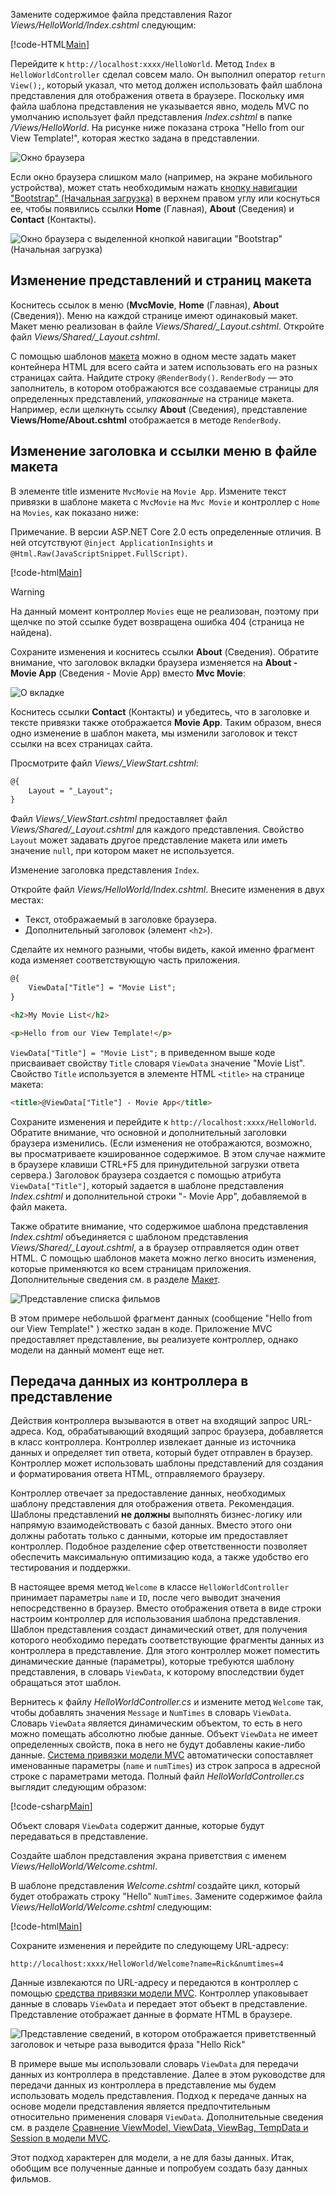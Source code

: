 Замените содержимое файла представления Razor *Views/HelloWorld/Index.cshtml* следующим:

[!code-HTML[Main](../../tutorials/first-mvc-app/start-mvc/sample/MvcMovie/Views/HelloWorld/Index.cshtml)]

Перейдите к `http://localhost:xxxx/HelloWorld`. Метод `Index` в `HelloWorldController` сделал совсем мало. Он выполнил оператор `return View();`, который указал, что метод должен использовать файл шаблона представления для отображения ответа в браузере. Поскольку имя файла шаблона представления не указывается явно, модель MVC по умолчанию использует файл представления *Index.cshtml* в папке */Views/HelloWorld*. На рисунке ниже показана строка "Hello from our View Template!", которая жестко задана в представлении.

![Окно браузера](../../tutorials/first-mvc-app/adding-view/_static/hell_template.png)

Если окно браузера слишком мало (например, на экране мобильного устройства), может стать необходимым нажать [кнопку навигации "Bootstrap" (Начальная загрузка)](http://getbootstrap.com/components/#navbar) в верхнем правом углу или коснуться ее, чтобы появились ссылки **Home** (Главная), **About** (Сведения) и **Contact** (Контакты).

![Окно браузера с выделенной кнопкой навигации "Bootstrap" (Начальная загрузка)](../../tutorials/first-mvc-app/adding-view/_static/1.png)

## <a name="changing-views-and-layout-pages"></a>Изменение представлений и страниц макета

Коснитесь ссылок в меню (**MvcMovie**, **Home** (Главная), **About** (Сведения)). Меню на каждой странице имеют одинаковый макет. Макет меню реализован в файле *Views/Shared/_Layout.cshtml*. Откройте файл *Views/Shared/_Layout.cshtml*.

С помощью шаблонов [макета](xref:mvc/views/layout) можно в одном месте задать макет контейнера HTML для всего сайта и затем использовать его на разных страницах сайта. Найдите строку `@RenderBody()`. `RenderBody` — это заполнитель, в котором отображаются все создаваемые страницы для определенных представлений, *упакованные* на странице макета. Например, если щелкнуть ссылку **About** (Сведения), представление **Views/Home/About.cshtml** отображается в методе `RenderBody`.

## <a name="change-the-title-and-menu-link-in-the-layout-file"></a>Изменение заголовка и ссылки меню в файле макета

В элементе title измените `MvcMovie` на `Movie App`. Измените текст привязки в шаблоне макета с `MvcMovie` на `Mvc Movie` и контроллер с `Home` на `Movies`, как показано ниже:

Примечание. В версии ASP.NET Core 2.0 есть определенные отличия. В ней отсутствуют `@inject ApplicationInsights` и `@Html.Raw(JavaScriptSnippet.FullScript)`.

[!code-html[Main](../../tutorials/first-mvc-app/start-mvc/sample/MvcMovie/Views/Shared/_Layout.cshtml?highlight=7,31)]

>[!WARNING]
> На данный момент контроллер `Movies` еще не реализован, поэтому при щелчке по этой ссылке будет возвращена ошибка 404 (страница не найдена).

Сохраните изменения и коснитесь ссылки **About** (Сведения). Обратите внимание, что заголовок вкладки браузера изменяется на **About - Movie App** (Сведения - Movie App) вместо **Mvc Movie**: 

![О вкладке](../../tutorials/first-mvc-app/adding-view/_static/about2.png)

Коснитесь ссылки **Contact** (Контакты) и убедитесь, что в заголовке и тексте привязки также отображается **Movie App**. Таким образом, внеся одно изменение в шаблон макета, мы изменили заголовок и текст ссылки на всех страницах сайта.

Просмотрите файл *Views/_ViewStart.cshtml*:


```HTML
@{
    Layout = "_Layout";
}
```

Файл *Views/_ViewStart.cshtml* предоставляет файл *Views/Shared/_Layout.cshtml* для каждого представления. Свойство `Layout` может задавать другое представление макета или иметь значение `null`, при котором макет не используется.

Изменение заголовка представления `Index`.

Откройте файл *Views/HelloWorld/Index.cshtml*. Внесите изменения в двух местах:

   * Текст, отображаемый в заголовке браузера.
   * Дополнительный заголовок (элемент `<h2>`).

Сделайте их немного разными, чтобы видеть, какой именно фрагмент кода изменяет соответствующую часть приложения.


```HTML
@{
    ViewData["Title"] = "Movie List";
}

<h2>My Movie List</h2>

<p>Hello from our View Template!</p>
```

`ViewData["Title"] = "Movie List";` в приведенном выше коде присваивает свойству `Title` словаря `ViewData` значение "Movie List". Свойство `Title` используется в элементе HTML `<title>` на странице макета:


```HTML
<title>@ViewData["Title"] - Movie App</title>
   ```

Сохраните изменения и перейдите к `http://localhost:xxxx/HelloWorld`. Обратите внимание, что основной и дополнительный заголовки браузера изменились. (Если изменения не отображаются, возможно, вы просматриваете кэшированное содержимое. В этом случае нажмите в браузере клавиши CTRL+F5 для принудительной загрузки ответа сервера.) Заголовок браузера создается с помощью атрибута `ViewData["Title"]`, который задается в шаблоне представления *Index.cshtml* и дополнительной строки "- Movie App", добавляемой в файл макета.

Также обратите внимание, что содержимое шаблона представления *Index.cshtml* объединяется с шаблоном представления *Views/Shared/_Layout.cshtml*, а в браузер отправляется один ответ HTML. С помощью шаблонов макета можно легко вносить изменения, которые применяются ко всем страницам приложения. Дополнительные сведения см. в разделе [Макет](../../mvc/views/layout.md).

![Представление списка фильмов](../../tutorials/first-mvc-app/adding-view/_static/hell3.png)

В этом примере небольшой фрагмент данных (сообщение "Hello from our View Template!" ) жестко задан в коде. Приложение MVC предоставляет представление, вы реализуете контроллер, однако модели на данный момент еще нет.

## <a name="passing-data-from-the-controller-to-the-view"></a>Передача данных из контроллера в представление

Действия контроллера вызываются в ответ на входящий запрос URL-адреса. Код, обрабатывающий входящий запрос браузера, добавляется в класс контроллера. Контроллер извлекает данные из источника данных и определяет тип ответа, который будет отправлен в браузер. Контроллер может использовать шаблоны представлений для создания и форматирования ответа HTML, отправляемого браузеру.

Контроллер отвечает за предоставление данных, необходимых шаблону представления для отображения ответа. Рекомендация. Шаблоны представлений **не должны** выполнять бизнес-логику или напрямую взаимодействовать с базой данных. Вместо этого они должны работать только с данными, которые им предоставляет контроллер. Подобное разделение сфер ответственности позволяет обеспечить максимальную оптимизацию кода, а также удобство его тестирования и поддержки.

В настоящее время метод `Welcome` в классе `HelloWorldController` принимает параметры `name` и `ID`, после чего выводит значения непосредственно в браузер. Вместо отображения ответа в виде строки настроим контроллер для использования шаблона представления. Шаблон представления создаст динамический ответ, для получения которого необходимо передать соответствующие фрагменты данных из контроллера в представление. Для этого контроллер может поместить динамические данные (параметры), которые требуются шаблону представления, в словарь `ViewData`, к которому впоследствии будет обращаться этот шаблон.

Вернитесь к файлу *HelloWorldController.cs* и измените метод `Welcome` так, чтобы добавлять значения `Message` и `NumTimes` в словарь `ViewData`. Словарь `ViewData` является динамическим объектом, то есть в него можно помещать абсолютно любые данные. Объект `ViewData` не имеет определенных свойств, пока в него не будут добавлены какие-либо данные. [Система привязки модели MVC](xref:mvc/models/model-binding) автоматически сопоставляет именованные параметры (`name` и `numTimes`) из строк запроса в адресной строке с параметрами метода. Полный файл *HelloWorldController.cs* выглядит следующим образом:

[!code-csharp[Main](../../tutorials/first-mvc-app/start-mvc/sample/MvcMovie/Controllers/HelloWorldController.cs?name=snippet_5)]

Объект словаря `ViewData` содержит данные, которые будут передаваться в представление. 

Создайте шаблон представления экрана приветствия с именем *Views/HelloWorld/Welcome.cshtml*.

В шаблоне представления *Welcome.cshtml* создайте цикл, который будет отображать строку "Hello" `NumTimes`. Замените содержимое файла *Views/HelloWorld/Welcome.cshtml* следующим:

[!code-html[Main](../../tutorials/first-mvc-app/start-mvc/sample/MvcMovie/Views/HelloWorld/Welcome.cshtml)]

Сохраните изменения и перейдите по следующему URL-адресу:

`http://localhost:xxxx/HelloWorld/Welcome?name=Rick&numtimes=4`

Данные извлекаются по URL-адресу и передаются в контроллер с помощью [средства привязки модели MVC](xref:mvc/models/model-binding). Контроллер упаковывает данные в словарь `ViewData` и передает этот объект в представление. Представление отображает данные в формате HTML в браузере.

![Представление сведений, в котором отображается приветственный заголовок и четыре раза выводится фраза "Hello Rick"](../../tutorials/first-mvc-app/adding-view/_static/rick2.png)

В примере выше мы использовали словарь `ViewData` для передачи данных из контроллера в представление. Далее в этом руководстве для передачи данных из контроллера в представление мы будем использовать модель представления. Подход к передаче данных на основе модели представления является предпочтительным относительно применения словаря `ViewData`. Дополнительные сведения см. в разделе [Сравнение ViewModel, ViewData, ViewBag, TempData и Session в модели MVC](http://www.mytecbits.com/microsoft/dot-net/viewmodel-viewdata-viewbag-tempdata-mvc).

Этот подход характерен для модели, а не для базы данных. Итак, обобщим все полученные данные и попробуем создать базу данных фильмов.